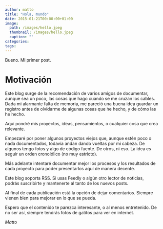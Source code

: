 ```yaml
---
author: matto
title: "Hola, mundo"
date: 2015-01-21T00:00:00+01:00
image: 
  path: /images/hello.jpeg
  thumbnail: /images/hello.jpeg
  caption: ""
categories:
tags:
---
```


Bueno. Mi primer post.

# Motivación

Este blog surge de la recomendación de varios amigos de documentar, aunque sea un poco, las cosas que hago cuando se me cruzan los cables. Dada mi alarmante falta de memoria, me pareció una buena idea guardar un registro antes de olvidarme de algunas cosas que he hecho, y de cómo las he hecho.

Aquí pondré mis proyectos, ideas, pensamientos, o cualquier cosa que crea relevante.

Empezaré por poner algunos proyectos viejos que, aunque estén poco o nada documentados, todavía andan dando vueltas por mi cabeza. De algunos tengo fotos y algo de código fuente. De otros, ni eso. La idea es seguir un orden cronolólico (no muy estricto).

Más adelante intentaré documentar mejor los procesos y los resultados de cada proyecto para poder presentarlos aquí de manera decente.

Este blog soporta RSS. Si usas Feedly o algún otro lector de noticias, podrás suscribirte y mantenerte al tanto de los nuevos posts.

Al final de cada publicación está la opción de dejar comentarios. Siempre vienen bien para mejorar en lo que se pueda.

Espero que el contenido te parezca interesante, o al menos entretenido. De no ser así, siempre tendrás fotos de gatitos para ver en internet.

_Matto_
